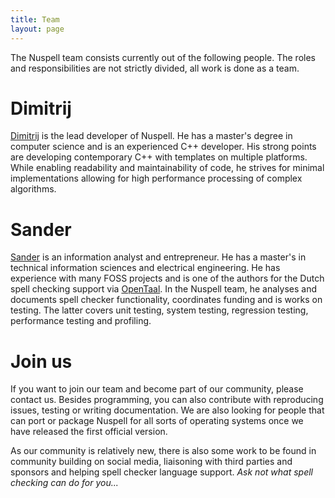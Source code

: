 ```yaml
---
title: Team
layout: page
---
```


The Nuspell team consists currently out of the following people. The roles and responsibilities are not strictly divided, all work is done as a team.


# Dimitrij

[Dimitrij](https://github.com/dimztimz) is the lead developer of Nuspell. He has a master's degree in computer science and is an experienced C++ developer. His strong points are developing contemporary C++ with templates on multiple platforms. While enabling readability and maintainability of code, he strives for minimal implementations allowing for high performance processing of complex algorithms.


# Sander

[Sander](https://www.linkedin.com/in/svgeloven/) is an information analyst and entrepreneur. He has a master's in technical information sciences and electrical engineering. He has experience with many FOSS projects and is one of the authors for the Dutch spell checking support via [OpenTaal](https://www.opentaal.org). In the Nuspell team, he analyses and documents spell checker functionality, coordinates funding and is works on testing. The latter covers unit testing, system testing, regression testing, performance testing and profiling.


# Join us

If you want to join our team and become part of our community, please contact us. Besides programming, you can also contribute with reproducing issues, testing or writing documentation. We are also looking for people that can port or package Nuspell for all sorts of operating systems once we have released the first official version.

As our community is relatively new, there is also some work to be found in community building on social media, liaisoning with third parties and sponsors and helping spell checker language support. *Ask not what spell checking can do for you...*
